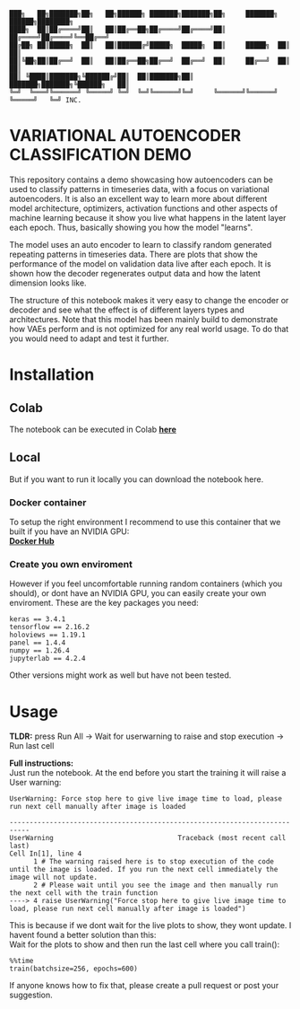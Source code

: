 ```
███╗   ██╗███████╗██╗   ██╗██████╗ ███████╗███████╗██╗     ███████╗ ██████╗████████╗  
████╗  ██║██╔════╝██║   ██║██╔══██╗██╔════╝██╔════╝██║     ██╔════╝██╔════╝╚══██╔══╝    
██╔██╗ ██║█████╗  ██║   ██║██████╔╝█████╗  █████╗  ██║     █████╗  ██║        ██║       
██║╚██╗██║██╔══╝  ██║   ██║██╔══██╗██╔══╝  ██╔══╝  ██║     ██╔══╝  ██║        ██║       
██║ ╚████║███████╗╚██████╔╝██║  ██║███████╗██║     ███████╗███████╗╚██████╗   ██║       
╚═╝  ╚═══╝╚══════╝ ╚═════╝ ╚═╝  ╚═╝╚══════╝╚═╝     ╚══════╝╚══════╝ ╚═════╝   ╚═╝ INC.      
```
# VARIATIONAL AUTOENCODER CLASSIFICATION DEMO

This repository contains a demo showcasing how autoencoders can be used to classify patterns in timeseries data, with a focus on variational autoencoders. It is also an excellent way to learn more about different model architecture, optimizers, activation functions and other aspects of machine learning because it show you live what happens in the latent layer each epoch. Thus, basically showing you how the model "learns".

The model uses an auto encoder to learn to classify random generated repeating patterns in timeseries data. There are plots that show the performance of the model on validation data live after each epoch. It is shown how the decoder regenerates output data and how the latent dimension looks like.

The structure of this notebook makes it very easy to change the encoder or decoder and see what the effect is of different layers types and architectures. Note that this model has been mainly build to demonstrate how VAEs perform and is not optimized for any real world usage. To do that you  would need to adapt and test it further. 

# Installation
## Colab
The notebook can be executed in Colab [**here**](https://drive.google.com/file/d/1C5FNazC6efC32GGIwB8_RS1ZeaL4gu1O/view?usp=drive_link)
 
## Local
But if you want to run it locally you can download the notebook here. 

### Docker container
To setup the right environment I recommend to use this container that we built if you have an NVIDIA GPU:  
[**Docker Hub**](https://hub.docker.com/repository/docker/n4321d/rapids-keras-torch-tf/general)

### Create you own enviroment
However if you feel uncomfortable running random containers (which you should), or dont have an NVIDIA GPU, you can easily create your own enviroment. These are the key packages you need:

```
keras == 3.4.1 
tensorflow == 2.16.2
holoviews == 1.19.1
panel == 1.4.4
numpy == 1.26.4
jupyterlab == 4.2.4 
```

Other versions might work as well but have not been tested.


# Usage

**TLDR:** press Run All -> Wait for userwarning to raise and stop execution -> Run last cell

**Full instructions:**  
Just run the notebook. At the end before you start the training it will raise a User warning:
```
UserWarning: Force stop here to give live image time to load, please run next cell manually after image is loaded

---------------------------------------------------------------------------
UserWarning                               Traceback (most recent call last)
Cell In[1], line 4
      1 # The warning raised here is to stop execution of the code until the image is loaded. If you run the next cell immediately the image will not update. 
      2 # Please wait until you see the image and then manually run the next cell with the train function
----> 4 raise UserWarning("Force stop here to give live image time to load, please run next cell manually after image is loaded")
```
This is because if we dont wait for the live plots to show, they wont update. 
I havent found a better solution than this:   
Wait for the plots to show and then run the last cell where you call train():
```
%%time
train(batchsize=256, epochs=600)
```
If anyone knows how to fix that, please create a pull request or post your suggestion.
